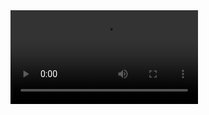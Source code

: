 <video autoplay src="https://github.com/awsafur2324/awsafur2324/assets/154707560/c29cc4ed-f8d0-4a58-97cc-6b798e3e7121" />



